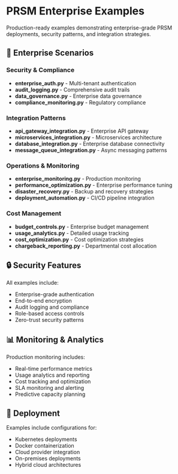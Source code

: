 # PRSM Enterprise Examples

Production-ready examples demonstrating enterprise-grade PRSM deployments, security patterns, and integration strategies.

## 🏢 Enterprise Scenarios

### Security & Compliance
- **enterprise_auth.py** - Multi-tenant authentication
- **audit_logging.py** - Comprehensive audit trails
- **data_governance.py** - Enterprise data governance
- **compliance_monitoring.py** - Regulatory compliance

### Integration Patterns
- **api_gateway_integration.py** - Enterprise API gateway
- **microservices_integration.py** - Microservices architecture
- **database_integration.py** - Enterprise database connectivity
- **message_queue_integration.py** - Async messaging patterns

### Operations & Monitoring
- **enterprise_monitoring.py** - Production monitoring
- **performance_optimization.py** - Enterprise performance tuning
- **disaster_recovery.py** - Backup and recovery strategies
- **deployment_automation.py** - CI/CD pipeline integration

### Cost Management
- **budget_controls.py** - Enterprise budget management
- **usage_analytics.py** - Detailed usage tracking
- **cost_optimization.py** - Cost optimization strategies
- **chargeback_reporting.py** - Departmental cost allocation

## 🔒 Security Features

All examples include:
- Enterprise-grade authentication
- End-to-end encryption
- Audit logging and compliance
- Role-based access controls
- Zero-trust security patterns

## 📊 Monitoring & Analytics

Production monitoring includes:
- Real-time performance metrics
- Usage analytics and reporting
- Cost tracking and optimization
- SLA monitoring and alerting
- Predictive capacity planning

## 🚀 Deployment

Examples include configurations for:
- Kubernetes deployments
- Docker containerization
- Cloud provider integration
- On-premises deployments
- Hybrid cloud architectures